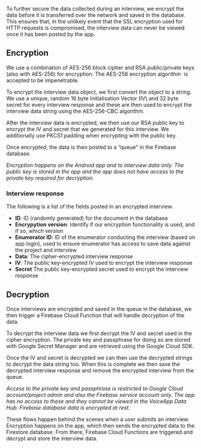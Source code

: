 To further secure the data collected during an interview, we encrypt the data before it is transferred over the network and saved in the database. This ensures that, in the unlikely event that the SSL encryption used for HTTP requests is compromised, the interview data can never be viewed once it has been posted by the app.

## **Encryption**

We use a combination of AES-256 block cipher and RSA public/private keys (also with AES-256) for encryption. The AES-256 encryption algorithm  is accepted to be impenetrable.

To encrypt the interview data object, we first convert the object to a string. We use a unique, random 16 byte Initialisation Vector (IV) and 32 byte secret for every interview response and these are then used to encrypt the interview data string using the AES-256-CBC algorithm.

After the interview data is encrypted, we then use our RSA public key to encrypt the IV and secret that we generated for this interview. We additionally use PKCS1 padding when encrypting with the public key.

Once encrypted, the data is then posted to a “queue” in the Firebase database.

_Encryption happens on the Android app and to interview data only. The public key is stored in the app and the app does not have access to the private key required for decryption._

### Interview response

The following is a list of the fields posted in an encrypted interview.

-   **ID**: ID (randomly generated) for the document in the database
-   **Encrypytion version**: Identify if our encryption functionality is used, and if so, which version
-   **Enumerator ID**: ID of the enumerator conducting the interview (based on app login), used to ensure enumerator has access to save data against the project and interview
-   **Data**: The cipher-encrypted interview response
-   **IV**: The public key-encrypted IV used to encrypt the interview response
-   **Secret** The public key-encrypted secret used to encrypt the interview response

## **Decryption**

Once interviews are encrypted and saved in the queue in the database, we then trigger a Firebase Cloud Function that will handle decryption of the data.

To decrypt the interview data we first decrypt the IV and secret used in the cipher encryption. The private key and passphrase for doing so are stored with Google Secret Manager and are retrieved using the Google Cloud SDK.

Once the IV and secret is decrypted we can then use the decrypted strings to decrypt the data string too. When this is complete we then save the decrypted interview response and remove the encrypted interview from the queue.

_Access to the private key and passphrase is restricted to Google Cloud account/project admin and also the Firebase service account only. The app has no access to these and they cannot be viewed in the VoiceApp Data Hub. Firebase database data is encrypted at rest._

These flows happen behind the scenes when a user submits an interview. Encryption happens on the app, which then sends the encrypted data to the Firestore database. From there, Firebase Cloud Functions are triggered and decrypt and store the interview data.
